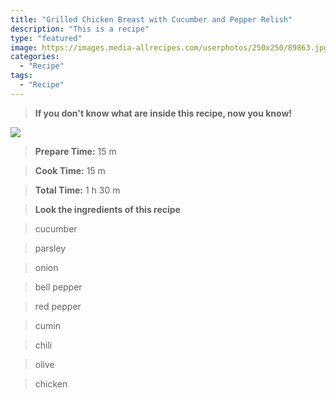 ```yaml
---
title: "Grilled Chicken Breast with Cucumber and Pepper Relish"
description: "This is a recipe"
type: "featured"
image: https://images.media-allrecipes.com/userphotos/250x250/89863.jpg
categories: 
  - "Recipe"
tags: 
  - "Recipe"
---
```



>**If you don't know what are inside this recipe, now you know!**

![](../images/Recipes-Banner.jpg)
> **Prepare Time:** 15 m


> **Cook Time:** 15 m


> **Total Time:** 1 h 30 m

> **Look the ingredients of this recipe**

> cucumber

> parsley

> onion

> bell pepper

> red pepper

> cumin

> chili

> olive

> chicken

